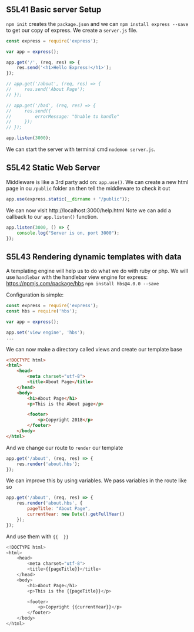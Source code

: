 ## S5L41 Basic server Setup
`npm init` creates the `package.json` and we can `npm install express --save` to get our copy of express.
We create a `server.js` file.
```js
const express = require('express');

var app = express();

app.get('/', (req, res) => {
    res.send('<h1>Hello Express!</h1>');
});

// app.get('/about', (req, res) => {
//     res.send('About Page');
// });

// app.get('/bad', (req, res) => {
//     res.send({
//         errorMessage: "Unable to handle"
//     });
// });

app.listen(3000);
```
We can start the server with terminal cmd `nodemon server.js`.

## S5L42 Static Web Server
Middleware is like a 3rd party add on: `app.use()`.
We can create a new html page in ou `/public` folder an then tell the middleware to check it out
```js
app.use(express.static(__dirname + "/public"));
```

We can now visit http://localhost:3000/help.html
Note we can add a callback to our `app.listen()` function.
```js
app.listen(3000, () => {
    console.log("Server is on, port 3000");
});
```

## S5L43 Rendering dynamic templates with data
A templating engine will help us to do what we do with ruby or php.
We will use `handlebar` with the handlebar view engine for express: https://npmjs.com/package/hbs `npm install hbs@4.0.0 --save`

Configuration is simple:
```js
const express = require('express');
const hbs = require('hbs');

var app = express();

app.set('view engine', 'hbs');
...
```
We can now make a directory called views and create our template base
```html
<!DOCTYPE html>
<html>
    <head>
        <meta charset="utf-8">
        <title>About Page</title>
    </head>
    <body>
        <h1>About Page</h1>
        <p>This is the About page</p>

        <footer>
            <p>Copyright 2018</p>
        </footer>
    </body>
</html>
```

And we change our route to `render` our template
```js
app.get('/about', (req, res) => {
    res.render('about.hbs');
});
```

We can improve this by using variables.
We pass variables in the route like so
```js
app.get('/about', (req, res) => {
    res.render('about.hbs', {
        pageTitle: "About Page",
        currentYear: new Date().getFullYear()
    });
});
```

And use them with `{{  }}`
```js
<!DOCTYPE html>
<html>
    <head>
        <meta charset="utf-8">
        <title>{{pageTitle}}</title>
    </head>
    <body>
        <h1>About Page</h1>
        <p>This is the {{pageTitle}}</p>

        <footer>
            <p>Copyright {{currentYear}}</p>
        </footer>
    </body>
</html>
```